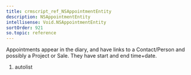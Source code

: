 ```yaml
---
title: crmscript_ref_NSAppointmentEntity
description: NSAppointmentEntity
intellisense: Void.NSAppointmentEntity
sortOrder: 921
so.topic: reference
---
```



Appointments appear in the diary, and have links to a Contact/Person and possibly a Project or Sale. They have start and end time+date.




1. autolist

